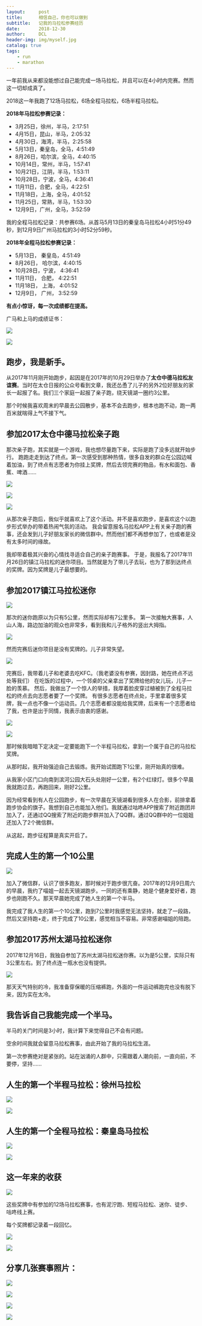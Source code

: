 ```yaml
---
layout:     post
title:      相信自己，你也可以做到
subtitle:   记我的马拉松参赛经历
date:       2018-12-30
author:     DCL
header-img: img/myself.jpg
catalog: true
tags:
    - run
    - marathon
---
```


一年前我从来都没能想过自己能完成一场马拉松，并且可以在4小时内完赛。然而这一切却成真了。

2018这一年我跑了12场马拉松，6场全程马拉松，6场半程马拉松。

**2018年马拉松参赛记录：**

- 3月25日，徐州，半马，2:17:51
- 4月15日，昆山，半马，2:05:32
- 4月30日，海湾，半马，2:25:58
- 5月13日，秦皇岛，全马，4:51:49
- 8月26日，哈尔滨，全马，4:40:15
- 10月14日，常州，半马，1:57:41
- 10月21日，江阴，半马，1:53:11
- 10月28日，宁波，全马，4:36:41
- 11月11日，合肥，全马，4:22:51
- 11月18日，上海，全马，4:01:52
- 11月25日，常熟，半马，1:53:30
- 12月9日，广州，全马，3:52:59


我的全程马拉松记录：共参赛6场。从首马5月13日的秦皇岛马拉松4小时51分49秒，到12月9日广州马拉松的3小时52分59秒。

**2018年全程马拉松参赛记录：**

- 5月13日，  秦皇岛，4:51:49
- 8月26日， 哈尔滨，4:40:15
- 10月28日，宁波，   4:36:41
- 11月11日，  合肥，   4:22:51
- 11月18日， 上海，   4:01:52
- 12月9日，  广州，   3:52:59

**有点小惊讶，每一次成绩都在提高。**

广马和上马的成绩证书：

![](http://daichunlei.com/img/marathonfull1.jpg)

![](http://daichunlei.com/img/marathonfull2.jpg)


## 跑步，我是新手。 ##

从2017年11月刚开始跑步，起因是在2017年的10月29日举办了**太仓中德马拉松友谊赛**。当时在太仓日报的公众号看到文章，我还怂恿了儿子的另外2位好朋友的家长一起报了名。我们三个家庭一起报了亲子跑，绕天镜湖一圈约3公里。

那个时候我喜欢周末的早晨去公园散步，基本不会去跑步，根本也跑不动，跑一两百米就喘得上气不接下气。

## 参加2017太仓中德马拉松亲子跑 ##
那次亲子跑，其实就是一个游戏，我也想尽量跑下来，实际是跑了没多远就开始步行。
跑跑走走到达了终点。第一次感受到那种热情，很多自发的群众在公园边喊着加油，到了终点有志愿者为你挂上奖牌，然后去领完赛的物品，有水和面包、香蕉、啤酒……

![](http://daichunlei.com/img/qinzirun1.jpg)

![](http://daichunlei.com/img/qinzirun2.jpg)

![](http://daichunlei.com/img/qinzirun3.jpg)

从那次亲子跑后，我似乎就喜欢上了这个活动。并不是喜欢跑步，是喜欢这个以跑步形式举办的带着热闹气氛的活动。
我会留意报名马拉松APP上有关亲子跑的赛事，还会发到儿子好朋友家长的微信群中。然而他们都不再想参加了，也或者是没有太多时间的缘故。

我却带着极其兴奋的心情找寻适合自己的亲子跑赛事。
于是，我报名了2017年11月26日的镇江马拉松的迷你项目。当然就是为了带儿子去玩，也为了那到达终点的奖牌。因为奖牌是儿子最想要的。

## 参加2017镇江马拉松迷你 ##
![](http://daichunlei.com/img/zhenjiangmn1.jpg)

那次的迷你跑原以为只有5公里，然而实际却有7公里多。
第一次接触大赛事，人山人海，路边加油的观众也非常多，看到我和儿子格外的竖出大拇指。

![](http://daichunlei.com/img/zhenjiangmn2.jpg)

然而完赛后迷你项目是没有奖牌的。儿子非常失望。

![](http://daichunlei.com/img/zhenjiangmn3.jpg)

完赛后，我带着儿子和老婆去吃KFC。（我老婆没有参赛，因封路，她在终点不远处等我们）
在吃饭的过程中，一个邻桌的父亲拿出了奖牌给他的女儿玩，儿子一脸的羡慕。
然后，我做出了一个惊人的举措，我厚着脸皮穿过植被到了全程马拉松的终点去向志愿者要了一个奖牌。
有很多志愿者在终点处，手里拿着很多奖牌，我一点也不像一个运动员。几个志愿者都没能给我奖牌，后来有一个志愿者给了我，也许是出于同情，我表示由衷的感谢。

![](http://daichunlei.com/img/zhenjiangmn4.jpg)

![](http://daichunlei.com/img/zhenjiangmn5.jpg)

那时候我暗暗下定决定一定要能跑下一个半程马拉松，拿到一个属于自己的马拉松奖牌。

从那时起，我开始强迫自己去锻炼。我开始试图跑下1公里，刚开始真的很难。

从我家小区门口向南到滨河公园大石头处刚好一公里，有2个红绿灯。很多个早晨我就跑过去，再跑回来，刚好2公里。

因为经常看到有人在公园跑步，有一次早晨在天镜湖看到很多人在合影，前排拿着跑步协会的旗子。我想到自己也能加入他们。我就通过咕咚APP搜索了附近跑团并加入了，还通过QQ搜索了附近的跑步群并加入了QQ群。通过QQ群中的一位姐姐还加入了2个微信群。

从这起，跑步征程算是真实开启了。


## 完成人生的第一个10公里 ##
![](http://daichunlei.com/img/run10km.jpg)

加入了微信群，认识了很多跑友，那时候对于跑步很亢奋。2017年的12月9日周六的早晨，我约了喵姐一起去天镜湖跑步。一同的还有乘静，她是个健身爱好者，跑步也刚跑不久。那天早晨她完成了她人生的第一个半马。

我完成了我人生的第一个10公里，跑到7公里时我感觉无法坚持，就走了一段路，然后又坚持跑+走，终于完成了10公里，感觉相当不容易。非常感谢喵姐的陪跑。

## 参加2017苏州太湖马拉松迷你 ##
2017年12月16日，我独自参加了苏州太湖马拉松迷你赛。以为是5公里，实际只有3公里左右。到了终点连一瓶水也没有提供。

![](http://daichunlei.com/img/suzhoumn.jpg)

那天天气特别的冷，我准备穿保暖的压缩裤跑，外面的一件运动裤跑完也没有脱下来，因为实在太冷。

## 我告诉自己我能完成一个半马。 ##
半马的关门时间是3小时，我计算下来觉得自己不会有问题。

空余时间我就会留意马拉松赛事，由此开始了我的马拉松生涯。


第一次参赛绝对是紧张的。站在汹涌的人群中，只需跟着人潮向前，一直向前，不要停，坚持……

## 人生的第一个半程马拉松：徐州马拉松 ##

![](http://daichunlei.com/img/marathonjp01.jpg)

![](http://daichunlei.com/img/marathonfirsthalf.jpg)




## 人生的第一个全程马拉松：秦皇岛马拉松 ##

![](http://daichunlei.com/img/marathonjp02.jpg)

![](http://daichunlei.com/img/marathonfirsfull.jpg)


## 这一年来的收获 ##
![](http://daichunlei.com/img/marathonjpall.jpg)

这些奖牌中有参加的12场马拉松赛事，也有泥泞跑、短程马拉松、迷你、徒步、咕咚线上赛。

每个奖牌都记录着一段回忆。

![](http://daichunlei.com/img/sonjp01.jpg)

![](http://daichunlei.com/img/sonjp02.jpg)


## 分享几张赛事照片： ##

![](http://daichunlei.com/img/running01.jpg)

![](http://daichunlei.com/img/running02.jpg)

![](http://daichunlei.com/img/running03.jpg)

![](http://daichunlei.com/img/running04.jpg)















